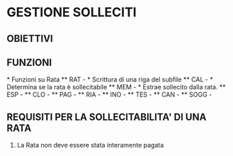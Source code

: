 # GESTIONE SOLLECITI
## OBIETTIVI
## FUNZIONI
 \* Funzioni su Rata
 \*\* RAT -
 \* Scrittura di una riga del subfile
 \*\* CAL -
 \* Determina se la rata è sollecitabile
 \*\* MEM -
 \* Estrae sollecito dalla rata.
 \*\* ESP -
 \*\* CLO -
 \*\* PAG -
 \*\* RIA -
 \*\* INO -
 \*\* TES -
 \*\* CAN -
 \*\* SOGG -
## REQUISITI PER LA SOLLECITABILITA' DI UNA RATA
1. La Rata non deve essere stata interamente pagata
